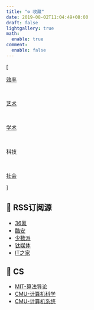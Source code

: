 ```yaml
---
title: "⚙️ 收藏"
date: 2019-08-02T11:04:49+08:00
draft: false
lightgallery: true
math:
  enable: true
comment:
  enable: false
---
```


<div class="nav-tab">
  <p class="bord">[</p>
  <a href="../tool"><p class="not">效率</p></a>&nbsp;
  <a href="../tool-art"><p class="not">艺术</p></a>&nbsp;
  <a href="../tool-sci"><p class="not">学术</p></a>&nbsp;
  <p class="now">科技</p>&nbsp;
  <a href="../tool-social"><p class="not">社会</p></a>
  <p class="bord">]</p>
</div>

<h2>🔖 RSS订阅源</h2>

- [36氪](https://36kr.com/feed)
- [酷安](https://rsshub.app/coolapk/tuwen-xinxian)
- [少数派](https://sspai.com/feed)
- [钛媒体](http://www.tmtpost.com/feed)
- [IT之家](https://www.ithome.com/rss/)


<h2>🔖 CS</h2>

- [MIT-算法导论](https://www.bilibili.com/video/BV1Kx411f7bL)
- [CMU-计算机科学](https://www.bilibili.com/video/BV1Mu411Z7LJ)
- [CMU-计算机系统](https://www.bilibili.com/video/BV1iW411d7hd)
